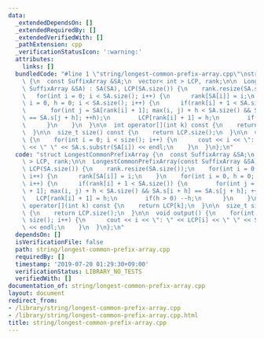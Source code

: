 ```yaml
---
data:
  _extendedDependsOn: []
  _extendedRequiredBy: []
  _extendedVerifiedWith: []
  _pathExtension: cpp
  _verificationStatusIcon: ':warning:'
  attributes:
    links: []
  bundledCode: "#line 1 \"string/longest-common-prefix-array.cpp\"\nstruct LongestCommonPrefixArray\
    \ {\n  const SuffixArray &SA;\n  vector< int > LCP, rank;\n\n  LongestCommonPrefixArray(const\
    \ SuffixArray &SA) : SA(SA), LCP(SA.size()) {\n    rank.resize(SA.size());\n \
    \   for(int i = 0; i < SA.size(); i++) {\n      rank[SA[i]] = i;\n    }\n    for(int\
    \ i = 0, h = 0; i < SA.size(); i++) {\n      if(rank[i] + 1 < SA.size()) {\n \
    \       for(int j = SA[rank[i] + 1]; max(i, j) + h < SA.size() && SA.s[i + h]\
    \ == SA.s[j + h]; ++h);\n        LCP[rank[i] + 1] = h;\n        if(h > 0) --h;\n\
    \      }\n    }\n  }\n\n  int operator[](int k) const {\n    return LCP[k];\n\
    \  }\n\n  size_t size() const {\n    return LCP.size();\n  }\n\n  void output()\
    \ {\n    for(int i = 0; i < size(); i++) {\n      cout << i << \": \" << LCP[i]\
    \ << \" \" << SA.s.substr(SA[i]) << endl;\n    }\n  }\n};\n"
  code: "struct LongestCommonPrefixArray {\n  const SuffixArray &SA;\n  vector< int\
    \ > LCP, rank;\n\n  LongestCommonPrefixArray(const SuffixArray &SA) : SA(SA),\
    \ LCP(SA.size()) {\n    rank.resize(SA.size());\n    for(int i = 0; i < SA.size();\
    \ i++) {\n      rank[SA[i]] = i;\n    }\n    for(int i = 0, h = 0; i < SA.size();\
    \ i++) {\n      if(rank[i] + 1 < SA.size()) {\n        for(int j = SA[rank[i]\
    \ + 1]; max(i, j) + h < SA.size() && SA.s[i + h] == SA.s[j + h]; ++h);\n     \
    \   LCP[rank[i] + 1] = h;\n        if(h > 0) --h;\n      }\n    }\n  }\n\n  int\
    \ operator[](int k) const {\n    return LCP[k];\n  }\n\n  size_t size() const\
    \ {\n    return LCP.size();\n  }\n\n  void output() {\n    for(int i = 0; i <\
    \ size(); i++) {\n      cout << i << \": \" << LCP[i] << \" \" << SA.s.substr(SA[i])\
    \ << endl;\n    }\n  }\n};\n"
  dependsOn: []
  isVerificationFile: false
  path: string/longest-common-prefix-array.cpp
  requiredBy: []
  timestamp: '2019-07-20 01:29:30+09:00'
  verificationStatus: LIBRARY_NO_TESTS
  verifiedWith: []
documentation_of: string/longest-common-prefix-array.cpp
layout: document
redirect_from:
- /library/string/longest-common-prefix-array.cpp
- /library/string/longest-common-prefix-array.cpp.html
title: string/longest-common-prefix-array.cpp
---
```

